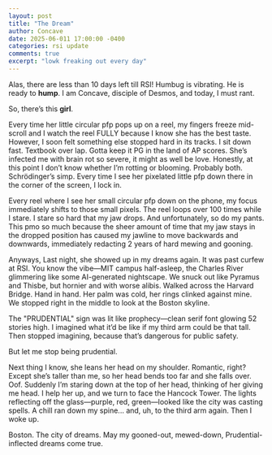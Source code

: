 ```yaml
---
layout: post
title: "The Dream"
author: Concave
date: 2025-06-011 17:00:00 -0400
categories: rsi update
comments: true
excerpt: "lowk freaking out every day"
---
```


Alas, there are less than 10 days left till RSI! Humbug is vibrating. He is ready to **hump**. I am Concave, disciple of Desmos, and today, I must rant. 

So, there’s this **girl**. 

Every time her little circular pfp pops up on a reel, my fingers freeze mid-scroll and I watch the reel FULLY because I know she has the best taste. However, I soon felt something else stopped hard in its tracks. I sit down fast. Textbook over lap. Gotta keep it PG in the land of AP scores. She’s infected me with brain rot so severe, it might as well be love. Honestly, at this point I don’t know whether I’m rotting or blooming. Probably both. Schrödinger’s simp. Every time I see her pixelated little pfp down there in the corner of the screen, I lock in.

Every reel where I see her small circular pfp down on the phone, my focus immediately shifts to those small pixels. The reel loops over 100 times while I stare. I stare so hard that my jaw drops. And unfortunately, so do my pants. This pmo so much because the sheer amount of time that my jaw stays in the dropped position has caused my jawline to move backwards and downwards, immediately redacting 2 years of hard mewing and gooning. 

Anyways, Last night, she showed up in my dreams again. It was past curfew at RSI. You know the vibe—MIT campus half-asleep, the Charles River glimmering like some AI-generated nightscape. We snuck out like Pyramus and Thisbe, but hornier and with worse alibis. Walked across the Harvard Bridge. Hand in hand. Her palm was cold, her rings clinked against mine. We stopped right in the middle to look at the Boston skyline.

The "PRUDENTIAL" sign was lit like prophecy—clean serif font glowing 52 stories high. I imagined what it’d be like if my third arm could be that tall. Then stopped imagining, because that’s dangerous for public safety.

But let me stop being prudential.

Next thing I know, she leans her head on my shoulder. Romantic, right? Except she’s taller than me, so her head bends too far and she falls over. Oof. Suddenly I’m staring down at the top of her head, thinking of her giving me head. I help her up, and we turn to face the Hancock Tower. The lights reflecting off the glass—purple, red, green—looked like the city was casting spells. A chill ran down my spine... and, uh, to the third arm again. Then I woke up.

Boston. The city of dreams. May my gooned-out, mewed-down, Prudential-inflected dreams come true.
